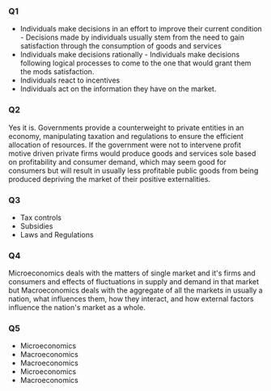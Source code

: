 ### Q1

- Individuals make decisions in an effort to improve their current condition - Decisions made by individuals usually stem
from the need to gain satisfaction through the consumption of goods and services
- Individuals make decisions rationally - Individuals make decisions following logical processes to come to the one that
would grant them the mods satisfaction.
- Individuals react to incentives
- Individuals act on the information they have on the market.

### Q2

Yes it is. Governments provide a counterweight to private entities in an economy, manipulating taxation and regulations
to ensure the efficient allocation of resources. If the government were not to intervene profit motive driven private
firms would produce goods and services sole based on profitability and consumer demand, which may seem good for
consumers but will result in usually less profitable public goods from being produced depriving the market of their
positive externalities. 

### Q3

- Tax controls
- Subsidies
- Laws and Regulations

### Q4
 
Microeconomics deals with the matters of single market and it's firms and consumers and effects of fluctuations in
supply and demand in that market but Macroeconomics deals with the aggregate of all the markets in usually a nation,
what influences them, how they interact, and how external factors influence the nation's market as a whole.

### Q5

- Microeconomics
- Macroeconomics
- Macroeconomics
- Microeconomics
- Macroeconomics
